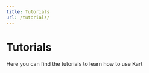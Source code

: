 ```yaml
---
title: Tutorials
url: /tutorials/
---
```

# Tutorials

Here you can find the tutorials to learn how to use Kart
